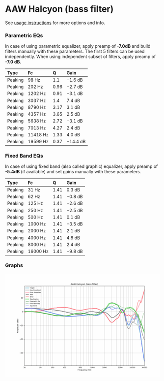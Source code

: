 # AAW Halcyon (bass filter)
See [usage instructions](https://github.com/jaakkopasanen/AutoEq#usage) for more options and info.

### Parametric EQs
In case of using parametric equalizer, apply preamp of **-7.0dB** and build filters manually
with these parameters. The first 5 filters can be used independently.
When using independent subset of filters, apply preamp of **-7.0 dB**.

| Type    | Fc       |    Q | Gain     |
|:--------|:---------|:-----|:---------|
| Peaking | 98 Hz    | 1.1  | -1.6 dB  |
| Peaking | 202 Hz   | 0.96 | -2.7 dB  |
| Peaking | 1202 Hz  | 0.91 | -3.1 dB  |
| Peaking | 3037 Hz  | 1.4  | 7.4 dB   |
| Peaking | 8790 Hz  | 3.17 | 3.1 dB   |
| Peaking | 4357 Hz  | 3.65 | 2.5 dB   |
| Peaking | 5638 Hz  | 2.72 | -3.1 dB  |
| Peaking | 7013 Hz  | 4.27 | 2.4 dB   |
| Peaking | 11418 Hz | 1.33 | 4.0 dB   |
| Peaking | 19599 Hz | 0.37 | -14.4 dB |

### Fixed Band EQs
In case of using fixed band (also called graphic) equalizer, apply preamp of **-5.4dB**
(if available) and set gains manually with these parameters.

| Type    | Fc       |    Q | Gain    |
|:--------|:---------|:-----|:--------|
| Peaking | 31 Hz    | 1.41 | 0.3 dB  |
| Peaking | 62 Hz    | 1.41 | -0.8 dB |
| Peaking | 125 Hz   | 1.41 | -2.6 dB |
| Peaking | 250 Hz   | 1.41 | -2.5 dB |
| Peaking | 500 Hz   | 1.41 | 0.1 dB  |
| Peaking | 1000 Hz  | 1.41 | -3.5 dB |
| Peaking | 2000 Hz  | 1.41 | 2.1 dB  |
| Peaking | 4000 Hz  | 1.41 | 4.8 dB  |
| Peaking | 8000 Hz  | 1.41 | 2.4 dB  |
| Peaking | 16000 Hz | 1.41 | -9.8 dB |

### Graphs
![](./AAW%20Halcyon%20(bass%20filter).png)